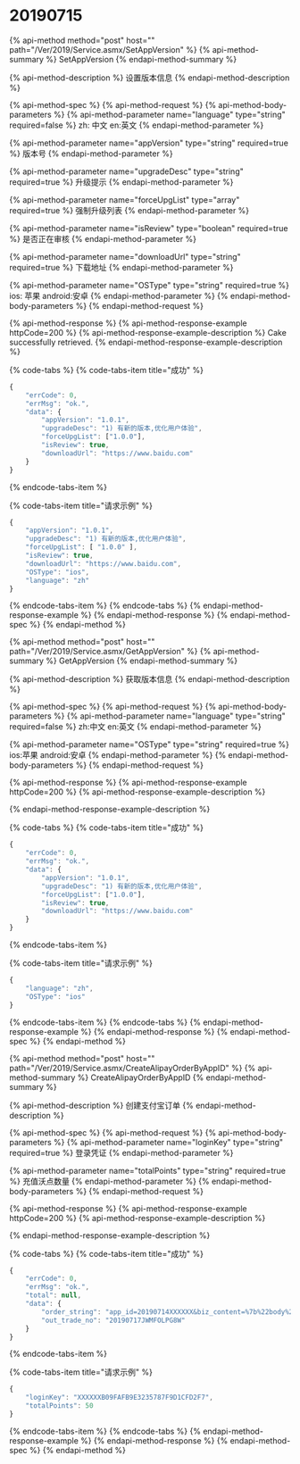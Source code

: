 # 20190715

{% api-method method="post" host="" path="/Ver/2019/Service.asmx/SetAppVersion" %}
{% api-method-summary %}
SetAppVersion
{% endapi-method-summary %}

{% api-method-description %}
设置版本信息
{% endapi-method-description %}

{% api-method-spec %}
{% api-method-request %}
{% api-method-body-parameters %}
{% api-method-parameter name="language" type="string" required=false %}
zh: 中文 en:英文
{% endapi-method-parameter %}

{% api-method-parameter name="appVersion" type="string" required=true %}
版本号
{% endapi-method-parameter %}

{% api-method-parameter name="upgradeDesc" type="string" required=true %}
升级提示
{% endapi-method-parameter %}

{% api-method-parameter name="forceUpgList" type="array" required=true %}
强制升级列表
{% endapi-method-parameter %}

{% api-method-parameter name="isReview" type="boolean" required=true %}
是否正在审核
{% endapi-method-parameter %}

{% api-method-parameter name="downloadUrl" type="string" required=true %}
下载地址
{% endapi-method-parameter %}

{% api-method-parameter name="OSType" type="string" required=true %}
ios: 苹果     android:安卓
{% endapi-method-parameter %}
{% endapi-method-body-parameters %}
{% endapi-method-request %}

{% api-method-response %}
{% api-method-response-example httpCode=200 %}
{% api-method-response-example-description %}
Cake successfully retrieved.
{% endapi-method-response-example-description %}

{% code-tabs %}
{% code-tabs-item title="成功" %}
```javascript
{
	"errCode": 0,
	"errMsg": "ok.",
	"data": {
		"appVersion": "1.0.1",
		"upgradeDesc": "1) 有新的版本,优化用户体验",
		"forceUpgList": ["1.0.0"],
		"isReview": true,
		"downloadUrl": "https://www.baidu.com"
	}
}
```
{% endcode-tabs-item %}

{% code-tabs-item title="请求示例" %}
```javascript
{
	"appVersion": "1.0.1",
	"upgradeDesc": "1) 有新的版本,优化用户体验",
	"forceUpgList": [ "1.0.0" ],
	"isReview": true,
	"downloadUrl": "https://www.baidu.com",
	"OSType": "ios",
	"language": "zh"
}
```
{% endcode-tabs-item %}
{% endcode-tabs %}
{% endapi-method-response-example %}
{% endapi-method-response %}
{% endapi-method-spec %}
{% endapi-method %}

{% api-method method="post" host="" path="/Ver/2019/Service.asmx/GetAppVersion" %}
{% api-method-summary %}
GetAppVersion
{% endapi-method-summary %}

{% api-method-description %}
获取版本信息
{% endapi-method-description %}

{% api-method-spec %}
{% api-method-request %}
{% api-method-body-parameters %}
{% api-method-parameter name="language" type="string" required=false %}
zh:中文 en:英文
{% endapi-method-parameter %}

{% api-method-parameter name="OSType" type="string" required=true %}
ios:苹果 android:安卓
{% endapi-method-parameter %}
{% endapi-method-body-parameters %}
{% endapi-method-request %}

{% api-method-response %}
{% api-method-response-example httpCode=200 %}
{% api-method-response-example-description %}

{% endapi-method-response-example-description %}

{% code-tabs %}
{% code-tabs-item title="成功" %}
```javascript
{
	"errCode": 0,
	"errMsg": "ok.",
	"data": {
		"appVersion": "1.0.1",
		"upgradeDesc": "1) 有新的版本,优化用户体验",
		"forceUpgList": ["1.0.0"],
		"isReview": true,
		"downloadUrl": "https://www.baidu.com"
	}
}
```
{% endcode-tabs-item %}

{% code-tabs-item title="请求示例" %}
```javascript
{
	"language": "zh",
	"OSType": "ios"
}
```
{% endcode-tabs-item %}
{% endcode-tabs %}
{% endapi-method-response-example %}
{% endapi-method-response %}
{% endapi-method-spec %}
{% endapi-method %}

{% api-method method="post" host="" path="/Ver/2019/Service.asmx/CreateAlipayOrderByAppID" %}
{% api-method-summary %}
CreateAlipayOrderByAppID
{% endapi-method-summary %}

{% api-method-description %}
创建支付宝订单
{% endapi-method-description %}

{% api-method-spec %}
{% api-method-request %}
{% api-method-body-parameters %}
{% api-method-parameter name="loginKey" type="string" required=true %}
登录凭证
{% endapi-method-parameter %}

{% api-method-parameter name="totalPoints" type="string" required=true %}
充值沃点数量
{% endapi-method-parameter %}
{% endapi-method-body-parameters %}
{% endapi-method-request %}

{% api-method-response %}
{% api-method-response-example httpCode=200 %}
{% api-method-response-example-description %}

{% endapi-method-response-example-description %}

{% code-tabs %}
{% code-tabs-item title="成功" %}
```javascript
{
	"errCode": 0,
	"errMsg": "ok.",
	"total": null,
	"data": {
		"order_string": "app_id=20190714XXXXXX&biz_content=%7b%22body%22%3a%22%e6%b2%83%e7%82%b9%e5%85%85%e5%80%bc+%2b+12%22%2c%22subject%22%3a%22%e6%b2%83%e7%82%b9%e5%85%85%e5%80%bc+%2b+12%22%2c%22out_trade_no%22%3a%2220190717JWMFOLPG8W%22%2c%22timeout_express%22%3a%2215m%22%2c%22total_amount%22%3a%220.01%22%2c%22product_code%22%3a%22QUICK_MSECURITY_PAY%22%2c%22goods_type%22%3a%220%22%7d&charset=utf-8&format=json&method=alipay.trade.app.pay&notify_url=http%3a%2f%2f119.23.233.52%2fiGPS%2fapi%2fpay%2fnotifyalipay.aspx&sign=bNkTCqmPt3IJd4uXfaSHjfY2yLm1CuDhxW5WaX83cUzaCZa%2bfG7f%2f4hZ9j9QxPwDtzvCT%2bKEoEthK5VF91KNA4o5u7Clunpcg18gug8Jz9GdK8zFngqrhrIEcr1Yuew8D00ctro2a12eqECGMzj4hX2dAp7Ar1yEqM2%2bYOuAq2GD5o8S%2fgqO9s2K3zJHKmLlUWUvTmb3Tt3ZQAp8%2f4KTwrggqLR%2bAHGKC518l4X9kqv1EuFmNrzgNsfh8kB3BOLAX2SVW%2fekY4JWjSIvYthNMwbbijgRDLNYB0mVZ1A0fi%2fJL87WklPzNPAJCQoP2DetmApUJoBWFZ9JKIlJr%2fOHFA%3d%3d&sign_type=RSA2&timestamp=2019-07-17+13%3a52%3a10&version=1.0",
		"out_trade_no": "20190717JWMFOLPG8W"
	}
}
```
{% endcode-tabs-item %}

{% code-tabs-item title="请求示例" %}
```javascript
{
	"loginKey": "XXXXXXB09FAFB9E3235787F9D1CFD2F7",
	"totalPoints": 50
}
```
{% endcode-tabs-item %}
{% endcode-tabs %}
{% endapi-method-response-example %}
{% endapi-method-response %}
{% endapi-method-spec %}
{% endapi-method %}

